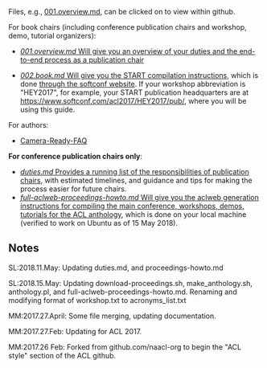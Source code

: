 Files, e.g., [001.overview.md](001.overview.md), can be clicked on to view within github. 

For book chairs (including conference publication chairs and workshop, demo, tutorial organizers):  
* [*001.overview.md* Will give you an overview of your duties and the end-to-end process as a publication chair](001.overview.md)

* [*002.book.md* Will give you the START compilation instructions](002.book.md), which is done [through the softconf website](https://www.softconf.com/acl2017/).  If your workshop abbreviation is "HEY2017", for example, your START publication headquarters are at https://www.softconf.com/acl2017/HEY2017/pub/, where you will be using this guide.

For authors:  
* [Camera-Ready-FAQ](camera-ready-faq.md)

**For conference publication chairs only**:
* [*duties.md* Provides a running list of the responsibilities of publication chairs](duties.md), with estimated timelines, and guidance and tips for making the process easier for future chairs.
* [*full-aclweb-proceedings-howto.md* Will give you the aclweb generation instructions for compiling the main conference, workshops, demos, tutorials for the ACL anthology](full-aclweb-proceedings-howto.md), which is done on your local machine (verified to work on Ubuntu as of 15 May 2018).



Notes
-----
SL:2018.11.May: Updating duties.md, and proceedings-howto.md

SL:2018.15.May: Updating download-proceedings.sh, make_anthology.sh, anthology.pl, and full-aclweb-proceedings-howto.md. Renaming and modifying format of workshop.txt to acronyms_list.txt

MM:2017.27.April: Some file merging, updating documentation.

MM:2017.27.Feb: Updating for ACL 2017.

MM:2017.26 Feb: Forked from github.com/naacl-org to begin the "ACL style" section of the ACL github.
